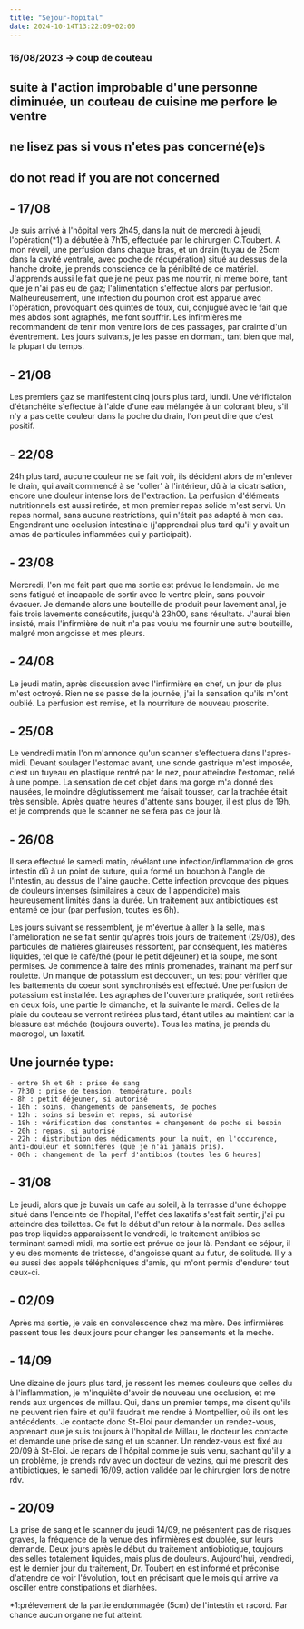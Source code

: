 ```yaml
---
title: "Sejour-hopital"
date: 2024-10-14T13:22:09+02:00
---
```


### 16/08/2023 -> coup de couteau

## suite à l'action improbable d'une personne diminuée, un couteau de cuisine me perfore le ventre
## ne lisez pas si vous n'etes pas concerné(e)s
## do not read if you are not concerned

## - 17/08
Je suis arrivé à l'hôpital vers 2h45, dans la nuit de mercredi à jeudi, l'opération(\*1) a débutée à 7h15, effectuée par le chirurgien C.Toubert.
A mon réveil, une perfusion dans chaque bras, et un drain (tuyau de 25cm dans la cavité ventrale, avec poche de récupération) situé au dessus de la hanche droite, je prends conscience de la pénibilté de ce matériel.
J'apprends aussi le fait que je ne peux pas me nourrir, ni meme boire, tant que je n'ai pas eu de gaz; l'alimentation s'effectue alors par perfusion.
Malheureusement, une infection du poumon droit est apparue avec l'opération, provoquant des quintes de toux, qui, conjugué avec le fait que mes abdos sont agraphés, me font souffrir. Les infirmières me recommandent de tenir mon ventre lors de ces passages, par crainte d'un éventrement.
Les jours suivants, je les passe en dormant, tant bien que mal, la plupart du temps.

## - 21/08
Les premiers gaz se manifestent cinq jours plus tard, lundi.
Une vérifictaion d'étanchéité s'effectue à l'aide d'une eau mélangée à un colorant bleu, s'il n'y a pas cette couleur dans la poche du drain, l'on peut dire que c'est positif.

## - 22/08
24h plus tard, aucune couleur ne se fait voir, ils décident alors de m'enlever le drain, qui avait commencé à se 'coller' à l'intérieur, dû à la cicatrisation, encore une douleur intense lors de l'extraction.
La perfusion d'éléments nutritionnels est aussi retirée, et mon premier repas solide m'est servi. Un repas normal, sans aucune restrictions, qui n'était pas adapté à mon cas. Engendrant une occlusion intestinale (j'apprendrai plus tard qu'il y avait un amas de particules inflammées qui y participait).

## - 23/08
Mercredi, l'on me fait part que ma sortie est prévue le lendemain. Je me sens fatigué et incapable de sortir avec le ventre plein, sans pouvoir évacuer.
Je demande alors une bouteille de produit pour lavement anal, je fais trois lavements consécutifs, jusqu'à 23h00, sans résultats. J'aurai bien insisté, mais l'infirmière de nuit n'a pas voulu me fournir une autre bouteille, malgré mon angoisse et mes pleurs.

## - 24/08
Le jeudi matin, après discussion avec l'infirmière en chef, un jour de plus m'est octroyé.
Rien ne se passe de la journée, j'ai la sensation qu'ils m'ont oublié. La perfusion est remise, et la nourriture de nouveau proscrite.

## - 25/08
Le vendredi matin l'on m'annonce qu'un scanner s'effectuera dans l'apres-midi. Devant soulager l'estomac avant, une sonde gastrique m'est imposée, c'est un tuyeau en plastique rentré par le nez, pour atteindre l'estomac, relié à une pompe. La sensation de cet objet dans ma gorge m'a donné des nausées, le moindre déglutissement me faisait tousser, car la trachée était très sensible.
Après quatre heures d'attente sans bouger, il est plus de 19h, et je comprends que le scanner ne se fera pas ce jour là.

## - 26/08
Il sera effectué le samedi matin, révélant une infection/inflammation de gros intestin dû à un point de suture, qui a formé un bouchon à l'angle de l'intestin, au dessus de l'aine gauche. Cette infection provoque des piques de douleurs intenses (similaires à ceux de l'appendicite) mais heureusement limités dans la durée. Un traitement aux antibiotiques est entamé ce jour (par perfusion, toutes les 6h).

Les jours suivant se ressemblent, je m'évertue à aller à la selle, mais l'amélioration ne se fait sentir qu'après trois jours de traitement (29/08), des particules de matières glaireuses ressortent, par conséquent, les matières liquides, tel que le café/thé (pour le petit déjeuner) et la soupe, me sont permises.
Je commence à faire des minis promenades, trainant ma perf sur roulette.
Un manque de potassium est découvert, un test pour vérifier que les battements du coeur sont synchronisés est effectué. Une perfusion de potassium est installée.
Les agraphes de l'ouverture pratiquée, sont retirées en deux fois, une partie le dimanche, et la suivante le mardi. Celles de la plaie du couteau se verront retirées plus tard, étant utiles au maintient car la blessure est méchée (toujours ouverte).
Tous les matins, je prends du macrogol, un laxatif.

## Une journée type:
    - entre 5h et 6h : prise de sang
    - 7h30 : prise de tension, température, pouls
    - 8h : petit déjeuner, si autorisé
    - 10h : soins, changements de pansements, de poches
    - 12h : soins si besoin et repas, si autorisé
    - 18h : vérification des constantes + changement de poche si besoin
    - 20h : repas, si autorisé
    - 22h : distribution des médicaments pour la nuit, en l'occurence, anti-douleur et somnifères (que je n'ai jamais pris).
    - 00h : changement de la perf d'antibios (toutes les 6 heures)

## - 31/08
Le jeudi, alors que je buvais un café au soleil, à la terrasse d'une échoppe situé dans l'enceinte de l'hopital, l'effet des laxatifs s'est fait sentir, j'ai pu atteindre des toilettes.
Ce fut le début d'un retour à la normale.
Des selles pas trop liquides apparaissent le vendredi, le traitement antibios se terminant samedi midi, ma sortie est prévue ce jour là.
Pendant ce séjour, il y eu des moments de tristesse, d'angoisse quant au futur, de solitude. Il y a eu aussi des appels téléphoniques d'amis, qui m'ont permis d'endurer tout ceux-ci.

## - 02/09
Après ma sortie, je vais en convalescence chez ma mère. Des infirmières passent tous les deux jours pour changer les pansements et la meche.

## - 14/09
Une dizaine de jours plus tard, je ressent les memes douleurs que celles du à l'inflammation, je m'inquiète d'avoir de nouveau une occlusion, et me rends aux urgences de millau.
Qui, dans un premier temps, me disent qu'ils ne peuvent rien faire et qu'il faudrait me rendre à Montpellier, où ils ont les antécédents.
Je contacte donc St-Eloi pour demander un rendez-vous, apprenant que je suis toujours à l'hopital de Millau, le docteur les contacte et demande une prise de sang et un scanner. Un rendez-vous est fixé au 20/09 à St-Eloi.
Je repars de l'hôpital comme je suis venu, sachant qu'il y a un problème, je prends rdv avec un docteur de vezins, qui me prescrit des antibiotiques, le samedi 16/09, action validée par le chirurgien lors de notre rdv.

## - 20/09
La prise de sang et le scanner du jeudi 14/09, ne présentent pas de risques graves, la fréquence de la venue des infirmières est doublée, sur leurs demande.
Deux jours après le début du traitement antiobiotique, toujours des selles totalement liquides, mais plus de douleurs. Aujourd'hui, vendredi, est le dernier jour du traitement, Dr. Toubert en est informé et préconise d'attendre de voir l'évolution, tout en précisant que le mois qui arrive va osciller entre constipations et diarhées.


\*1:prélevement de la partie endommagée (5cm) de l'intestin et racord. Par chance aucun organe ne fut atteint. 
